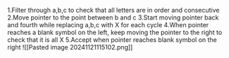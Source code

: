 1.Filter through a,b,c to check that all letters are in order and consecutive
2.Move pointer to the point between b and c
3.Start moving pointer back and fourth while replacing a,b,c with X for each cycle
4.When pointer reaches a blank symbol on the left, keep moving the pointer to the right to check that it is all X
5.Accept when pointer reaches blank symbol on the right
![[Pasted image 20241121115102.png]]